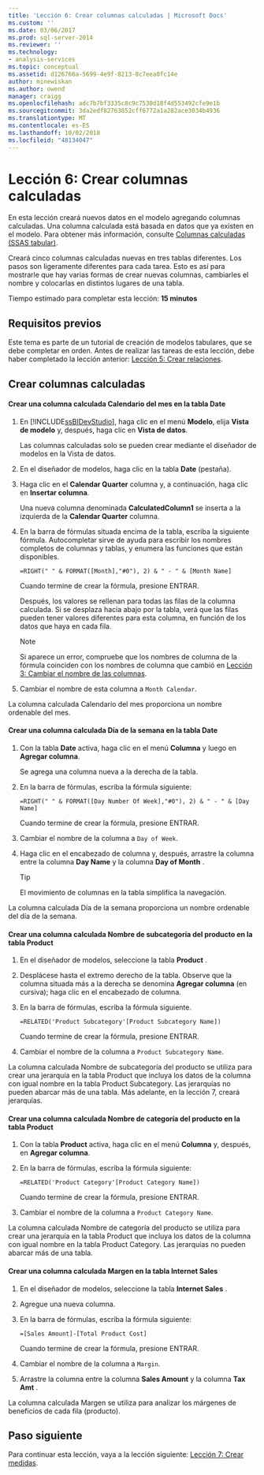 ```yaml
---
title: 'Lección 6: Crear columnas calculadas | Microsoft Docs'
ms.custom: ''
ms.date: 03/06/2017
ms.prod: sql-server-2014
ms.reviewer: ''
ms.technology:
- analysis-services
ms.topic: conceptual
ms.assetid: d126766a-5699-4e9f-8213-8c7eea0fc14e
author: minewiskan
ms.author: owend
manager: craigg
ms.openlocfilehash: adc7b7bf3335c8c9c7530d18f4d553492cfe9e1b
ms.sourcegitcommit: 3da2edf82763852cff6772a1a282ace3034b4936
ms.translationtype: MT
ms.contentlocale: es-ES
ms.lasthandoff: 10/02/2018
ms.locfileid: "48134047"
---
```

# <a name="lesson-6-create-calculated-columns"></a>Lección 6: Crear columnas calculadas
  En esta lección creará nuevos datos en el modelo agregando columnas calculadas. Una columna calculada está basada en datos que ya existen en el modelo. Para obtener más información, consulte [Columnas calculadas &#40;SSAS tabular&#41;](tabular-models/ssas-calculated-columns.md).  
  
 Creará cinco columnas calculadas nuevas en tres tablas diferentes. Los pasos son ligeramente diferentes para cada tarea. Esto es así para mostrarle que hay varias formas de crear nuevas columnas, cambiarles el nombre y colocarlas en distintos lugares de una tabla.  
  
 Tiempo estimado para completar esta lección: **15 minutos**  
  
## <a name="prerequisites"></a>Requisitos previos  
 Este tema es parte de un tutorial de creación de modelos tabulares, que se debe completar en orden. Antes de realizar las tareas de esta lección, debe haber completado la lección anterior: [Lección 5: Crear relaciones](lesson-4-create-relationships.md).  
  
## <a name="create-calculated-columns"></a>Crear columnas calculadas  
  
#### <a name="create-a-month-calendar-calculated-column-in-the-date-table"></a>Crear una columna calculada Calendario del mes en la tabla Date  
  
1.  En [!INCLUDE[ssBIDevStudio](../includes/ssbidevstudio-md.md)], haga clic en el menú **Modelo**, elija **Vista de modelo** y, después, haga clic en **Vista de datos**.  
  
     Las columnas calculadas solo se pueden crear mediante el diseñador de modelos en la Vista de datos.  
  
2.  En el diseñador de modelos, haga clic en la tabla **Date** (pestaña).  
  
3.  Haga clic en el **Calendar Quarter** columna y, a continuación, haga clic en **Insertar columna**.  
  
     Una nueva columna denominada **CalculatedColumn1** se inserta a la izquierda de la **Calendar Quarter** columna.  
  
4.  En la barra de fórmulas situada encima de la tabla, escriba la siguiente fórmula. Autocompletar sirve de ayuda para escribir los nombres completos de columnas y tablas, y enumera las funciones que están disponibles.  
  
     `=RIGHT(" " & FORMAT([Month],"#0"), 2) & " - " & [Month Name]`  
  
     Cuando termine de crear la fórmula, presione ENTRAR.  
  
     Después, los valores se rellenan para todas las filas de la columna calculada. Si se desplaza hacia abajo por la tabla, verá que las filas pueden tener valores diferentes para esta columna, en función de los datos que haya en cada fila.  
  
    > [!NOTE]  
    >  Si aparece un error, compruebe que los nombres de columna de la fórmula coinciden con los nombres de columna que cambió en [Lección 3: Cambiar el nombre de las columnas](rename-columns.md).  
  
5.  Cambiar el nombre de esta columna a `Month Calendar`.  
  
 La columna calculada Calendario del mes proporciona un nombre ordenable del mes.  
  
#### <a name="create-a-day-of-week-calculated-column-in-the-date-table"></a>Crear una columna calculada Día de la semana en la tabla Date  
  
1.  Con la tabla **Date** activa, haga clic en el menú **Columna** y luego en **Agregar columna**.  
  
     Se agrega una columna nueva a la derecha de la tabla.  
  
2.  En la barra de fórmulas, escriba la fórmula siguiente:  
  
     `=RIGHT(" " & FORMAT([Day Number Of Week],"#0"), 2) & " - " & [Day Name]`  
  
     Cuando termine de crear la fórmula, presione ENTRAR.  
  
3.  Cambiar el nombre de la columna a `Day of Week`.  
  
4.  Haga clic en el encabezado de columna y, después, arrastre la columna entre la columna **Day Name** y la columna **Day of Month** .  
  
    > [!TIP]  
    >  El movimiento de columnas en la tabla simplifica la navegación.  
  
 La columna calculada Día de la semana proporciona un nombre ordenable del día de la semana.  
  
#### <a name="create-a-product-subcategory-name-calculated-column-in-the-product-table"></a>Crear una columna calculada Nombre de subcategoría del producto en la tabla Product  
  
1.  En el diseñador de modelos, seleccione la tabla **Product** .  
  
2.  Desplácese hasta el extremo derecho de la tabla. Observe que la columna situada más a la derecha se denomina **Agregar columna** (en cursiva); haga clic en el encabezado de columna.  
  
3.  En la barra de fórmulas, escriba la fórmula siguiente.  
  
     `=RELATED('Product Subcategory'[Product Subcategory Name])`  
  
     Cuando termine de crear la fórmula, presione ENTRAR.  
  
4.  Cambiar el nombre de la columna a `Product Subcategory Name`.  
  
 La columna calculada Nombre de subcategoría del producto se utiliza para crear una jerarquía en la tabla Product que incluya los datos de la columna con igual nombre en la tabla Product Subcategory. Las jerarquías no pueden abarcar más de una tabla. Más adelante, en la lección 7, creará jerarquías.  
  
#### <a name="create-a-product-category-name-calculated-column-in-the-product-table"></a>Crear una columna calculada Nombre de categoría del producto en la tabla Product  
  
1.  Con la tabla **Product** activa, haga clic en el menú **Columna** y, después, en **Agregar columna**.  
  
2.  En la barra de fórmulas, escriba la fórmula siguiente:  
  
     `=RELATED('Product Category'[Product Category Name])`  
  
     Cuando termine de crear la fórmula, presione ENTRAR.  
  
3.  Cambiar el nombre de la columna a `Product Category Name`.  
  
 La columna calculada Nombre de categoría del producto se utiliza para crear una jerarquía en la tabla Product que incluya los datos de la columna con igual nombre en la tabla Product Category. Las jerarquías no pueden abarcar más de una tabla.  
  
#### <a name="create-a-margin-calculated-column-in-the-internet-sales-table"></a>Crear una columna calculada Margen en la tabla Internet Sales  
  
1.  En el diseñador de modelos, seleccione la tabla **Internet Sales** .  
  
2.  Agregue una nueva columna.  
  
3.  En la barra de fórmulas, escriba la fórmula siguiente:  
  
     `=[Sales Amount]-[Total Product Cost]`  
  
     Cuando termine de crear la fórmula, presione ENTRAR.  
  
4.  Cambiar el nombre de la columna a `Margin`.  
  
5.  Arrastre la columna entre la columna **Sales Amount** y la columna **Tax Amt** .  
  
 La columna calculada Margen se utiliza para analizar los márgenes de beneficios de cada fila (producto).  
  
## <a name="next-step"></a>Paso siguiente  
 Para continuar esta lección, vaya a la lección siguiente: [Lección 7: Crear medidas](lesson-6-create-measures.md).  
  
  
